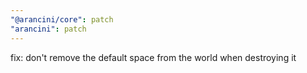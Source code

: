```yaml
---
"@arancini/core": patch
"arancini": patch
---
```


fix: don't remove the default space from the world when destroying it
